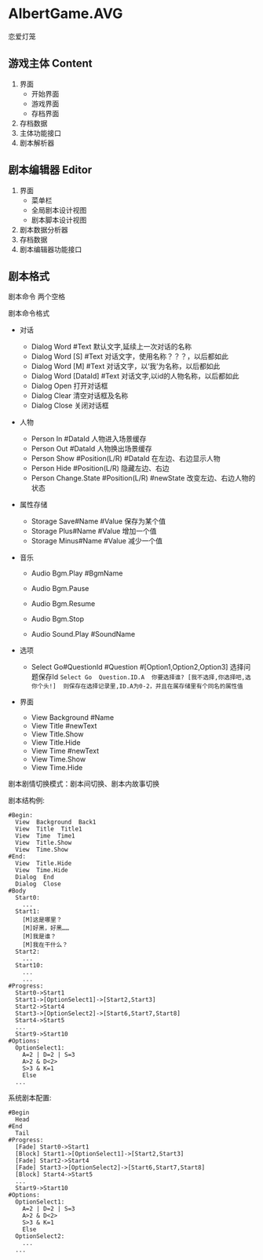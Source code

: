 # AlbertGame.AVG
恋爱灯笼  

## 游戏主体 Content
1.  界面
    - 开始界面
    - 游戏界面
    - 存档界面
2.  存档数据
3.  主体功能接口
4.  剧本解析器

## 剧本编辑器 Editor
1.  界面
    - 菜单栏
    - 全局剧本设计视图
    - 剧本脚本设计视图
2.  剧本数据分析器
3.  存档数据
4.  剧本编辑器功能接口

## 剧本格式
剧本命令 两个空格

剧本命令格式  

- 对话
  - Dialog  Word  #Text  默认文字,延续上一次对话的名称
  - Dialog  Word  [S]  #Text  对话文字，使用名称？？？，以后都如此
  - Dialog  Word  [M]  #Text  对话文字，以‘我’为名称，以后都如此
  - Dialog  Word  [DataId]  #Text  对话文字,以id的人物名称，以后都如此
  - Dialog  Open  打开对话框
  - Dialog  Clear  清空对话框及名称
  - Dialog  Close  关闭对话框
  
- 人物
  - Person  In  #DataId 人物进入场景缓存
  - Person  Out  #DataId 人物换出场景缓存
  - Person  Show  #Position(L/R)  #DataId 在左边、右边显示人物
  - Person  Hide  #Position(L/R) 隐藏左边、右边
  - Person  Change.State  #Position(L/R)  #newState 改变左边、右边人物的状态
  
- 属性存储
  - Storage  Save#Name  #Value 保存为某个值
  - Storage  Plus#Name  #Value 增加一个值
  - Storage  Minus#Name  #Value 减少一个值

- 音乐
  - Audio  Bgm.Play  #BgmName
  - Audio  Bgm.Pause
  - Audio  Bgm.Resume
  - Audio  Bgm.Stop

  - Audio  Sound.Play #SoundName

- 选项
  - Select  Go#QuestionId  #Question  #[Option1,Option2,Option3]  选择问题保存Id
  `
  Select Go  Question.ID.A  你要选择谁? [我不选择,你选择吧,选你个头!]  则保存在选择记录里,ID.A为0-2，并且在属存储里有个同名的属性值
  `

- 界面
  - View  Background  #Name
  - View  Title  #newText
  - View  Title.Show
  - View  Title.Hide
  - View  Time  #newText
  - View  Time.Show
  - View  Time.Hide

剧本剧情切换模式：剧本间切换、剧本内故事切换  

剧本结构例:  
```
#Begin:  
  View  Background  Back1  
  View  Title  Title1  
  View  Time  Time1  
  View  Title.Show  
  View  Time.Show  
#End:  
  View  Title.Hide  
  View  Time.Hide  
  Dialog  End  
  Dialog  Close  
#Body  
  Start0:  
  	...  
  Start1:  
  	[M]这是哪里？  
  	[M]好黑，好黑……  
  	[M]我是谁？  
  	[M]我在干什么？  
  Start2:  
  	...  
  Start10:  
  	...  
  	...  
#Progress:  
  Start0->Start1
  Start1->[OptionSelect1]->[Start2,Start3] 
  Start2->Start4
  Start3->[OptionSelect2]->[Start6,Start7,Start8]
  Start4->Start5  
  ...  
  Start9->Start10 
#Options:
  OptionSelect1:
    A=2 | D=2 | S=3
    A>2 & D<2>
    S>3 & K=1
    Else
  ...   

```

系统剧本配置:
```
#Begin
  Head
#End
  Tail
#Progress:  
  [Fade] Start0->Start1
  [Block] Start1->[OptionSelect1]->[Start2,Start3] 
  [Fade] Start2->Start4
  [Fade] Start3->[OptionSelect2]->[Start6,Start7,Start8]
  [Block] Start4->Start5  
  ...  
  Start9->Start10 
#Options:
  OptionSelect1:
    A=2 | D=2 | S=3
    A>2 & D<2>
    S>3 & K=1
    Else
  OptionSelect2:
    ...  
  ...   

```
